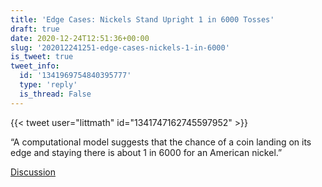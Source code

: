 ```yaml
---
title: 'Edge Cases: Nickels Stand Upright 1 in 6000 Tosses'
draft: true
date: 2020-12-24T12:51:36+00:00
slug: '202012241251-edge-cases-nickels-1-in-6000'
is_tweet: true
tweet_info:
  id: '1341969754840395777'
  type: 'reply'
  is_thread: False
---
```




{{< tweet user="littmath" id="1341747162745597952" >}}

“A computational model suggests that the chance of a coin landing on its edge and staying there is about 1 in 6000 for an American nickel.”

[Discussion](https://x.com/sytelus/status/1341969754840395777)
